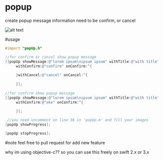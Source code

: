 # popup
create popup message information need to be confirm, or cancel

![alt text](https://github.com/ajijoyo/popup/blob/master/example.png)


#usage

```objective-c
#import "popUp.h"

//for confirm or cancel show popup message
[[popUp showMessage:@"lorem ipsum\nipsum ipsum" withTitle:@"with title"]
     withConfirm:@"confirm" onConfirm:^{
     
     }withCancel:@"cancel" onCancel:^{
     
     }];
     
//for confirm show popup message  
[[popUp showMessage:@"lorem ipsum\nipsum ipsum" withTitle:@"with title"]
     withConfirm:@"oke" onConfirm:^{
         
     }];

 //you need uncomment on line 36 in 'popUp.m' and fill your images
[popUp showProgress];

[popUp stopProgress];
```
#note
feel free to pull request for add new feature
<dt>
why im using objective-c?? so you can use this freely on swift 2.x or 3.x
</dt>
